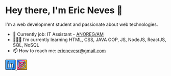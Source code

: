 <h1>Hey there, I'm Eric Neves 👋</h1>

<p>I'm a web development student and passionate about web technologies.</p>

- 🏢 Currently job: IT Assistant - <a href="https://anoregam.org.br/">ANOREG/AM</a>
- 👨🏽‍💻 I’m currently learning HTML, CSS, JAVA OOP, JS, NodeJS, ReactJS, SQL, NoSQL
- 📫 How to reach me: ericnevesr@gmail.com

<a href="https://www.linkedin.com/in/ericnevesrr/">
    <img src="./assets/img/linkedin.png" />
</a>
<a href="https://www.instagram.com/ericneves_dev/">
    <img src="./assets/img/instagram.png" />
</a>
